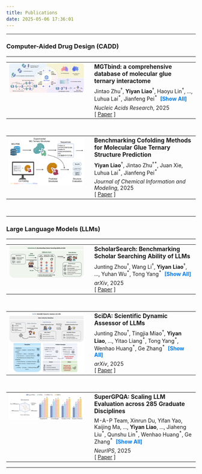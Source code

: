 ```yaml
---
title: Publications
date: 2025-05-06 17:36:01
---
```


<style>
  /* Image hover effect */
  .publication-image {
    transition: transform 0.3s ease-in-out;
  }
  .publication-image:hover {
    transform: scale(1.05);
    box-shadow: 0 8px 20px rgba(0,0,0,0.2);
  }
  /* Style for the "Show more/less" button */
  .toggle-authors {
    cursor: pointer;
    color: #007bff; /* A standard link color */
    font-weight: bold;
    margin-left: 4px;
  }
  .toggle-authors:hover {
    text-decoration: underline;
  }
  /* Ensure the author paragraph has no extra margin */
  .publication-authors {
    margin-block-start: 0.5em;
    margin-block-end: 0.5em;
  }
</style>
---
### Computer-Aided Drug Design (CADD)
---
<table>
  <tr>
    <td style="width: 200px; padding-right: 20px; border: none; vertical-align: top;">
      <img src="https://raw.githubusercontent.com/yiyanliao/yiyanliao.github.io/main/themes/Academia/source/img/MGTbind_TOC.png" alt="MGTbind: a comprehensive database of molecular glue ternary interactome" class="publication-image" style="width:100%; border-radius:8px;">
    </td>
    <td style="vertical-align: top; border: none;">
      <a href="https://doi.org/10.1093/nar/gkaf1075" style="text-decoration: none; color: inherit;">
        <strong style="font-size: 1.1em;">MGTbind: a comprehensive database of molecular glue ternary interactome</strong>
      </a>
      <p class="publication-authors">
        <span class="author-toggle-container">
          <span class="authors-short">Jintao Zhu<sup>†</sup>, <strong>Yiyan Liao</strong><sup>†</sup>, Haoyu Lin<sup>†</sup>, ..., Luhua Lai<sup>*</sup>, Jianfeng Pei<sup>*</sup></span>
          <span class="authors-full" style="display: none;">Jintao Zhu<sup>†</sup>, <strong>Yiyan Liao</strong><sup>†</sup>, Haoyu Lin<sup>†</sup>, Juan Xie, Zhichao Deng, Jinyu Han, Zhen Zhang, Jinchuan Xiao, Zhiyao Wang, Shuaipeng Zhang, Luhua Lai<sup>*</sup>, Jianfeng Pei<sup>*</sup></span>
          <span class="toggle-authors">[Show All]</span>
        </span>
      </p>
      <em>Nucleic Acids Research</em>, 2025
      <br>
      [ <a href="https://doi.org/10.1093/nar/gkaf1075">Paper</a> ]
    </td>
  </tr>
</table>

<br>

<table>
  <tr>
    <td style="width: 200px; padding-right: 20px; border: none; vertical-align: top;">
      <img src="https://raw.githubusercontent.com/yiyanliao/yiyanliao.github.io/main/themes/Academia/source/img/MGBench.png" alt="Benchmarking Cofolding Methods for Molecular Glue Ternary Structure Prediction" class="publication-image" style="width:100%; border-radius:8px;">
    </td>
    <td style="vertical-align: top; border: none;">
      <a href="https://doi.org/10.1021/acs.jcim.5c01860" style="text-decoration: none; color: inherit;">
        <strong style="font-size: 1.1em;">Benchmarking Cofolding Methods for Molecular Glue Ternary Structure Prediction</strong>
      </a>
      <p class="publication-authors">
        <strong>Yiyan Liao</strong><sup>†</sup>, Jintao Zhu<sup>†*</sup>, Juan Xie, Luhua Lai<sup>*</sup>, Jianfeng Pei<sup>*</sup>
      </p>
      <em>Journal of Chemical Information and Modeling</em>, 2025
      <br>
      [ <a href="https://doi.org/10.1021/acs.jcim.5c01860">Paper</a> ]
    </td>
  </tr>
</table>

<br>

---
### Large Language Models (LLMs)
---
<table>
  <tr>
    <td style="width: 200px; padding-right: 20px; border: none; vertical-align: top;">
      <img src="https://raw.githubusercontent.com/yiyanliao/yiyanliao.github.io/main/themes/Academia/source/img/ScholarSearch.png" alt="ScholarSearch: Benchmarking Scholar" class="publication-image" style="width:100%; border-radius:8px;">
    </td>
    <td style="vertical-align: top; border: none;">
      <a href="https://arxiv.org/abs/2506.13784" style="text-decoration: none; color: inherit;">
        <strong style="font-size: 1.1em;">ScholarSearch: Benchmarking Scholar Searching Ability of LLMs</strong>
      </a>
      <p class="publication-authors">
        <span class="author-toggle-container">
          <span class="authors-short">Junting Zhou<sup>†</sup>, Wang Li<sup>†</sup>, <strong>Yiyan Liao</strong><sup>†</sup>, ..., Yuhan Wu<sup>*</sup>, Tong Yang<sup>*</sup></span>
          <span class="authors-full" style="display: none;">Junting Zhou<sup>†</sup>, Wang Li<sup>†</sup>, <strong>Yiyan Liao</strong><sup>†</sup>, Nengyuan Zhang, Tingjia Miao, Zhihui Qi, Yuhan Wu<sup>*</sup>, Tong Yang<sup>*</sup></span>
          <span class="toggle-authors">[Show All]</span>
        </span>
      </p>
      <em>arXiv</em>, 2025
      <br>
      [ <a href="https://arxiv.org/abs/2506.13784">Paper</a> ]
    </td>
  </tr>
</table>
<br>

<table>
  <tr>
    <td style="width: 200px; padding-right: 20px; border: none; vertical-align: top;">
      <img src="https://raw.githubusercontent.com/yiyanliao/yiyanliao.github.io/main/themes/Academia/source/img/SciDA.png" alt="SciDA: Scientific Dynamic Assessor" class="publication-image" style="width:100%; border-radius:8px;">
    </td>
    <td style="vertical-align: top; border: none;">
      <a href="https://arxiv.org/abs/2506.12909" style="text-decoration: none; color: inherit;">
        <strong style="font-size: 1.1em;">SciDA: Scientific Dynamic Assessor of LLMs</strong>
      </a>
      <p class="publication-authors">
        <span class="author-toggle-container">
          <span class="authors-short">Junting Zhou<sup>†</sup>, Tingjia Miao<sup>†</sup>, <strong>Yiyan Liao</strong>, ..., Yitao Liang<sup>*</sup>, Tong Yang<sup>*</sup>, Wenhao Huang<sup>*</sup>, Ge Zhang<sup>*</sup></span>
          <span class="authors-full" style="display: none;">Junting Zhou<sup>†</sup>, Tingjia Miao<sup>†</sup>, <strong>Yiyan Liao</strong>, Qichao Wang, Zhoufutu Wen, Yanqin Wang, Yunjie Huang, Ge Yan, Leqi Wang, Yucheng Xia, Hongwan Gao, Yuansong Zeng, Renjie Zheng, Chen Dun, Yitao Liang<sup>*</sup>, Tong Yang<sup>*</sup>, Wenhao Huang<sup>*</sup>, Ge Zhang<sup>*</sup></span>
          <span class="toggle-authors">[Show All]</span>
        </span>
      </p>
      <em>arXiv</em>, 2025
      <br>
      [ <a href="https://arxiv.org/abs/2506.12909">Paper</a> ]
    </td>
  </tr>
</table>

<br>

<table>
  <tr>
    <td style="width: 200px; padding-right: 20px; border: none; vertical-align: top;">
      <img src="https://raw.githubusercontent.com/yiyanliao/yiyanliao.github.io/main/themes/Academia/source/img/supergpqa.png" alt="SuperGPQA: Scaling LLM Evaluation" class="publication-image" style="width:100%; border-radius:8px;">
    </td>
    <td style="vertical-align: top; border: none;">
      <a href="https://arxiv.org/abs/2502.14739" style="text-decoration: none; color: inherit;">
        <strong style="font-size: 1.1em;">SuperGPQA: Scaling LLM Evaluation across 285 Graduate Disciplines</strong>
      </a>
      <p class="publication-authors">
        <span class="author-toggle-container">
          <span class="authors-short">M-A-P Team, Xinrun Du, Yifan Yao, Kaijing Ma, ..., <strong>Yiyan Liao</strong>, ..., Jiaheng Liu<sup>*</sup>, Qunshu Lin<sup>*</sup>, Wenhao Huang<sup>*</sup>, Ge Zhang<sup>*</sup></span>
          <span class="authors-full" style="display: none;">M-A-P Team, Xinrun Du, Yifan Yao, Kaijing Ma, Bingli Wang, Tianyu Zheng, King Zhu, Minghao Liu, Yiming Liang, Xiaolong Jin, Zhenlin Wei, Chujie Zheng, Kaixin Deng, Shawn Gavin, Shian Jia, Sichao Jiang, <strong>Yiyan Liao</strong>, Rui Li, Qinrui Li, Sirun Li, Yizhi Li, Yunwen Li, David Ma, Yuansheng Ni, Haoran Que, Qiyao Wang, Zhoufutu Wen, Siwei Wu, Tyshawn Hsing, Ming Xu, Zhenzhu Yang, Zekun Moore Wang, Junting Zhou, Yuelin Bai, Xingyuan Bu, Chenglin Cai, Liang Chen, Yifan Chen, Chengtuo Cheng, Tianhao Cheng, Keyi Ding, Siming Huang, Yun Huang, Yaoru Li, Yizhe Li, Zhaoqun Li, Tianhao Liang, Chengdong Lin, Hongquan Lin, Yinghao Ma, Tianyang Pang, Zhongyuan Peng, Zifan Peng, Qige Qi, Shi Qiu, Xingwei Qu, Shanghaoran Quan, Yizhou Tan, Zili Wang, Chenqing Wang, Hao Wang, Yiya Wang, Yubo Wang, Jiajun Xu, Kexin Yang, Ruibin Yuan, Yuanhao Yue, Tianyang Zhan, Chun Zhang, Jinyang Zhang, Xiyue Zhang, Xingjian Zhang, Yue Zhang, Yongchi Zhao, Xiangyu Zheng, Chenghua Zhong, Yang Gao, Zhoujun Li, Dayiheng Liu, Qian Liu, Tianyu Liu, Shiwen Ni, Junran Peng, Yujia Qin, Wenbo Su, Guoyin Wang, Shi Wang, Jian Yang, Min Yang, Meng Cao, Xiang Yue, Zhaoxiang Zhang, Wangchunshu Zhou, Jiaheng Liu<sup>*</sup>, Qunshu Lin<sup>*</sup>, Wenhao Huang<sup>*</sup>, Ge Zhang<sup>*</sup></span>
          <span class="toggle-authors">[Show All]</span>
        </span>
      </p>
      <em>NeurIPS</em>, 2025
      <br>
      [ <a href="https://arxiv.org/abs/2502.14739">Paper</a> ]
    </td>
  </tr>
</table>

---

<script>
  // Add a single event listener to the document body.
  // This will catch clicks on any element, including ones added later.
  document.body.addEventListener('click', function(event) {

    // Check if the element that was clicked is a toggle button.
    if (event.target.matches('.toggle-authors')) {
      const button = event.target;
      const container = button.parentElement;
      const shortList = container.querySelector('.authors-short');
      const fullList = container.querySelector('.authors-full');
    
      // If either list is not found, do nothing.
      if (!shortList || !fullList) {
        return;
      }
    
      // Check the current state.
      const isExpanded = fullList.style.display === 'inline';
    
      if (isExpanded) {
        // Collapse the list
        fullList.style.display = 'none';
        shortList.style.display = 'inline';
        button.innerText = '[Show All]';
      } else {
        // Expand the list
        shortList.style.display = 'none';
        fullList.style.display = 'inline';
        button.innerText = '[Collapse]';
      }
    }
  });
</script>